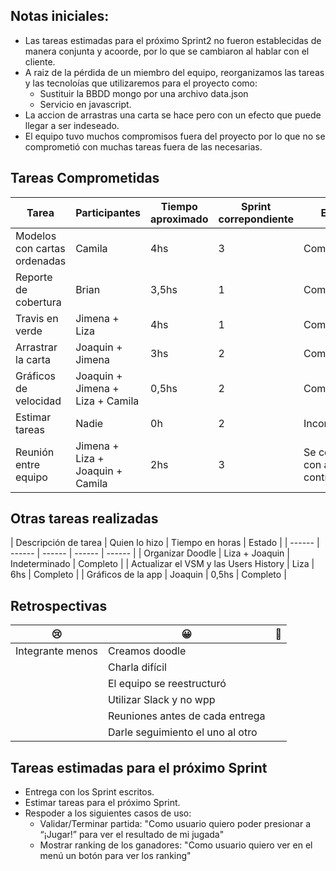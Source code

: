 ## Notas iniciales:

- Las tareas estimadas para el próximo Sprint2 no fueron establecidas de manera conjunta y acoorde, por lo que se cambiaron al hablar con el cliente.
- A raiz de la pérdida de un miembro del equipo, reorganizamos las tareas y las tecnoloías que utilizaremos para el proyecto como:
  - Sustituir la BBDD mongo por una archivo data.json
  - Servicio en javascript. 
- La accion de arrastras una carta se hace pero con un efecto que puede llegar a ser indeseado.
- El equipo tuvo muchos compromisos fuera del proyecto por lo que no se comprometió con muchas tareas fuera de las necesarias.

## Tareas Comprometidas
|  Tarea | Participantes | Tiempo aproximado | Sprint correpondiente | Estado | Puntaje | 
|  ------ | ------ | ------ | ------ | ------ | ------ |
| Modelos con cartas ordenadas | Camila | 4hs | 3 | Completo| 5 |
| Reporte de cobertura | Brian | 3,5hs | 1 | Completo |
| Travis en verde | Jimena + Liza | 4hs | 1 | Completo |
| Arrastrar la carta | Joaquin + Jimena | 3hs | 2 | Completo |
| Gráficos de velocidad | Joaquin + Jimena + Liza + Camila | 0,5hs | 2 | Completo |
| Estimar tareas | Nadie | 0h | 2 | Incompleto |
| Reunión entre equipo | Jimena + Liza + Joaquin + Camila | 2hs | 3 | Se concretó con algunos contratiempos |

## Otras tareas realizadas

| Descripción de tarea | Quien lo hizo | Tiempo en horas | Estado |
| ------ | ------ | ------ | ------ | ------ |
| Organizar Doodle | Liza + Joaquin | Indeterminado | Completo |
| Actualizar el VSM y las Users History | Liza | 6hs | Completo |
| Gráficos de la app |  Joaquin | 0,5hs | Completo |

## Retrospectivas

| 😢 | 😀 | 💫 |
| ------ | ------ | ------ |
| Integrante menos | Creamos doodle |  | 
|  | Charla difícil |  |
|  | El equipo se reestructuró |  |
|  | Utilizar Slack y no wpp |  |
|  | Reuniones antes de cada entrega |  |
|  | Darle seguimiento el uno al otro |  |

## Tareas estimadas para el próximo Sprint
 
- Entrega con los Sprint escritos.
- Estimar tareas para el próximo Sprint.
- Respoder a los siguientes casos de uso:
  - Validar/Terminar partida: "Como usuario quiero poder presionar a “¡Jugar!” para ver el resultado de mi jugada"
  - Mostrar ranking de los ganadores: "Como usuario quiero ver en el menú un botón para ver los ranking"
